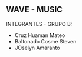 ## WAVE - MUSIC 

INTEGRANTES - GRUPO B:
- Cruz Huaman Mateo
- Baltonado Cosme Steven
- JOselyn Amaranto

